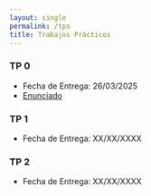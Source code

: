 ```yaml
---
layout: single
permalink: /tps
title: Trabajos Prácticos
---
```


### TP 0
- Fecha de Entrega: 26/03/2025
- <a href="/tp0"> Enunciado </a>

### TP 1
- Fecha de Entrega: XX/XX/XXXX

### TP 2
- Fecha de Entrega: XX/XX/XXXX
